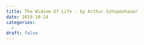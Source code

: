 ```yaml
---
title: The Widsom Of Life - by Arthur Schopenhauer
date: 2019-10-14
categories:
  -
draft: false
---
```


